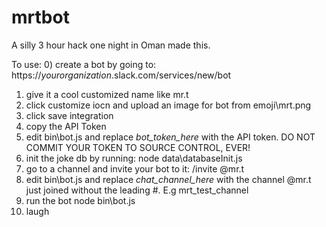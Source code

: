 # mrtbot

A silly 3 hour hack one night in Oman made this.

To use:
0) create a bot by going to: https://_yourorganization_.slack.com/services/new/bot
1) give it a cool customized name like mr.t
2) click customize iocn and upload an image for bot from emoji\mrt.png
3) click save integration
4) copy the API Token
5) edit bin\bot.js and replace _bot_token_here_ with the API token. DO NOT COMMIT YOUR TOKEN TO SOURCE CONTROL, EVER!
6) init the joke db by running: node data\databaseInit.js
7) go to a channel and invite your bot to it: /invite @mr.t
8) edit bin\bot.js and replace _chat_channel_here_ with the channel @mr.t just joined without the leading #. E.g mrt_test_channel
9) run the bot node bin\bot.js
10) laugh
